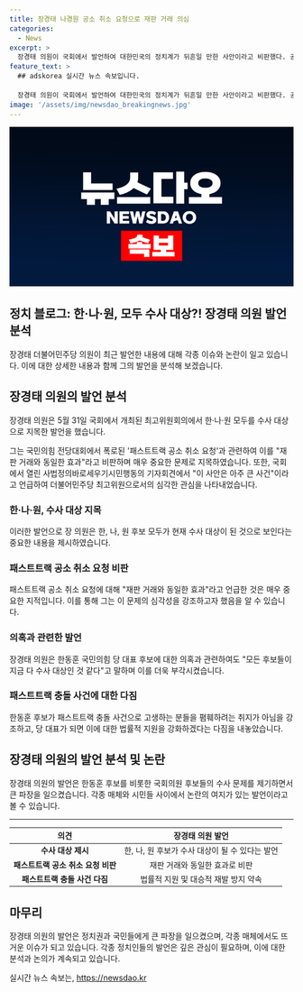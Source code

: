 ```yaml
---
title: 장경태 나경원 공소 취소 요청으로 재판 거래 의심
categories:
  - News
excerpt: >
  장경태 의원이 국회에서 발언하여 대한민국의 정치계가 뒤흔일 만한 사안이라고 비판했다. 공수처 관련한 의혹은 모든 후보들을 수사 대상으로 만들었다. 한동훈 후보는 공소 취소 요청과 관련해 사과하며, 향후 법률적 지원을 약속했다. 이 사안이 대한민국 정치계에 큰 파장을 일으킬 것으로 보인다.
feature_text: >
  ## adskorea 실시간 뉴스 속보입니다.

  장경태 의원이 국회에서 발언하여 대한민국의 정치계가 뒤흔일 만한 사안이라고 비판했다. 공수처 관련한 의혹은 모든 후보들을 수사 대상으로 만들었다. 한동훈 후보는 공소 취소 요청과 관련해 사과하며, 향후 법률적 지원을 약속했다. 이 사안이 대한민국 정치계에 큰 파장을 일으킬 것으로 보인다.
image: '/assets/img/newsdao_breakingnews.jpg'
---
```


<p><img src="/assets/img/newsdao_breakingnews.jpg" alt="adskorea 속보" /></p>

<h2>정치 블로그: 한·나·원, 모두 수사 대상?! 장경태 의원 발언 분석</h2>

<p data-ke-size="size16">장경태 더불어민주당 의원이 최근 발언한 내용에 대해 각종 이슈와 논란이 일고 있습니다. 이에 대한 상세한 내용과 함께 그의 발언을 분석해 보겠습니다.</p>

<h2 data-ke-size="size26">장경태 의원의 발언 분석</h2>

<p data-ke-size="size16">장경태 의원은 5월 31일 국회에서 개최된 최고위원회의에서 한·나·원 모두를 수사 대상으로 지목한 발언을 했습니다.</p>

<p data-ke-size="size16">그는 국민의힘 전당대회에서 폭로된 '패스트트랙 공소 취소 요청'과 관련하여 이를 "재판 거래와 동일한 효과"라고 비판하며 매우 중요한 문제로 지목하였습니다. 또한, 국회에서 열린 사법정의바로세우기시민행동의 기자회견에서 "이 사안은 아주 큰 사건"이라고 언급하여 더불어민주당 최고위원으로서의 심각한 관심을 나타내었습니다.</p>

<h3>한·나·원, 수사 대상 지목</h3>

<p data-ke-size="size16">이러한 발언으로 장 의원은 한, 나, 원 후보 모두가 현재 수사 대상이 된 것으로 보인다는 중요한 내용을 제시하였습니다.</p>

<h3>패스트트랙 공소 취소 요청 비판</h3>

<p data-ke-size="size16">패스트트랙 공소 취소 요청에 대해 "재판 거래와 동일한 효과"라고 언급한 것은 매우 중요한 지적입니다. 이를 통해 그는 이 문제의 심각성을 강조하고자 했음을 알 수 있습니다.</p>

<h3>의혹과 관련한 발언</h3>

<p data-ke-size="size16">장경태 의원은 한동훈 국민의힘 당 대표 후보에 대한 의혹과 관련하여도 "모든 후보들이 지금 다 수사 대상인 것 같다"고 말하며 이를 더욱 부각시켰습니다.</p>

<h3>패스트트랙 충돌 사건에 대한 다짐</h3>

<p data-ke-size="size16">한동훈 후보가 패스트트랙 충돌 사건으로 고생하는 분들을 폄훼하려는 취지가 아님을 강조하고, 당 대표가 되면 이에 대한 법률적 지원을 강화하겠다는 다짐을 내놓았습니다.</p>

<h2 data-ke-size="size26">장경태 의원의 발언 분석 및 논란</h2>

<p data-ke-size="size16">장경태 의원의 발언은 한동훈 후보를 비롯한 국회의원 후보들의 수사 문제를 제기하면서 큰 파장을 일으켰습니다. 각종 매체와 시민들 사이에서 논란의 여지가 있는 발언이라고 볼 수 있습니다.</p>

<hr>

<table>
<thead>
<tr>
<th style="text-align: center; height: 17px;"><b>의견</b></th>
<th style="text-align: center; height: 17px;"><b>장경태 의원 발언</b></th>
</tr>
</thead>
<tbody>
<tr>
<td style="text-align: center; height: 17px;"><b>수사 대상 제시</b></td>
<td style="text-align: center; height: 17px;">한, 나, 원 후보가 수사 대상이 될 수 있다는 발언</td>
</tr>
<tr>
<td style="text-align: center; height: 17px;"><b>패스트트랙 공소 취소 요청 비판</b></td>
<td style="text-align: center; height: 17px;">재판 거래와 동일한 효과로 비판</td>
</tr>
<tr>
<td style="text-align: center; height: 17px;"><b>패스트트랙 충돌 사건 다짐</b></td>
<td style="text-align: center; height: 17px;">법률적 지원 및 대승적 재발 방지 약속</td>
</tr>
</tbody>
</table>

<h2 data-ke-size="size26">마무리</h2>

<p data-ke-size="size16">장경태 의원의 발언은 정치권과 국민들에게 큰 파장을 일으켰으며, 각종 매체에서도 뜨거운 이슈가 되고 있습니다. 각종 정치인들의 발언은 깊은 관심이 필요하며, 이에 대한 분석과 논의가 계속되고 있습니다.</p>
실시간 뉴스 속보는, <a href="https://newsdao.kr" rel="dofollow">https://newsdao.kr</a>


